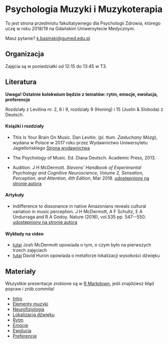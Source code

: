 # Psychologia Muzyki i Muzykoterapia

To jest strona przedmiotu fakultatywnego dla Psychologii Zdrowia, którego uczę w roku 2018/19 na Gdańskim Uniwersytecie Medycznym.

Masz pytanie? [k.basinski@gumed.edu.pl](mailto:k.basinski@gumed.edu.pl)

## Organizacja

Zajęcia są w poniedziałki od 12:15 do 13:45 w T3.

## Literatura

**Uwaga! Ostatnie kolokwium będzie z tematów: rytm, emocje, ewolucja, preferencje**

Rozdziały z Levitina nr. 2, 8 i 9, rozdziały 9 (Honing) i 15 (Juslin & Sloboda) z Deutsch.


#### Książki i rozdziały

- This Is Your Brain On Music. Dan Levitin.  (pl. tłum. _Zasłuchany Mózg_), wydana w Polsce w 2017 roku przez Wydawnictwo Uniwersytetu Jagiellońskiego [Strona wydawnictwa](https://www.wuj.pl/page,produkt,prodid,2825,strona,Zasluchany_mozg_Co_sie_dzieje_w_glowie_gdy_sluchasz_muzyki,katid,321.html)

- The Psychology of Music. Ed. Diana Deutsch. Academic Press, 2013.

- Audition. J H McDermott. _Stevens' Handbook of Experimental Psychology and Cognitive Neuroscience, Volume 2, Sensation, Perception, and Attention, 4th Edition_, Mar 2018. [udostępniony na stronie autora](http://mcdermottlab.mit.edu/papers/McDermott_2018_Audition_Stevens_Handbook.pdf)

#### Artykuły

- Indifference to dissonance in native Amazonians reveals cultural variation in music perception. J H McDermott, A F Schultz, E A Undurraga and R A Godoy. Nature (2016), vol.535 pp. 547--550. [udostępniony na stronie autora](http://mcdermottlab.mit.edu/papers/McDermott_etal_2016_consonance.pdf)

#### Wykłady na video

- [tutaj](https://www.youtube.com/watch?v=HCBaApqRqSg) Josh McDermott opowiada o tym, o czym było na pierwszych trzech zajęciach
- [tutaj](https://vimeo.com/34747210) David Huron opowiada o metaforze lokalizacji wysokości dźwięku

## Materiały

Wszystkie prezentacje zrobione są w [R Markdown](https://rmarkdown.rstudio.com), jeśli znajdziesz błąd popraw i zrób commita!

- [Intro](01_intro.html)
- [Elementy muzyki](02_elementy_muzyki.html)
- [Neurofizjologia](03_neurofizjo.html)
- [Lokalizacja dźwięku](04_lokalizacja.html)
- [Rytm](05_rytm.html)
- [Emocje](06_emocje.html)
- [Ewolucja](07_ewolucja.html)
- [Preferencje](08_preferencje.html)
